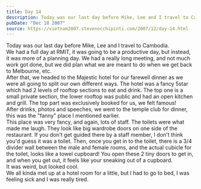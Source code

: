```yaml
---
title: Day 14
description: Today was our last day before Mike, Lee and I travel to Cambodia. We had a full day at RMIT, it was going to be a productive day, but instea...
pubDate: "Dec 18 2007"
source: https://vietnam2007.stevenocchipinti.com/2007/12/day-14.html
---
```


Today was our last day before Mike, Lee and I travel to Cambodia.  
We had a full day at RMIT, it was going to be a productive day, but instead, it was more of a planning day. We had a really long meeting, and not much work got done, but we did plan what we are meant to do when we get back to Melbourne, etc.  
After that, we headed to the Majestic hotel for our farewell dinner as we were all going to split our own different ways. The hotel was a fancy 5star which had 2 levels of rooftop sections to eat and drink. The top one is a small private section, the lower rooftop was public and had an open kitchen and grill. The top part was exclusively booked for us, we felt famous!  
After drinks, photos and speeches, we went to the temple club for dinner, this was the "fanny" place I mentioned earlier.  
This place was very fancy, and again, lots of staff. The toilets were what made me laugh. They look like big wardrobe doors on one side of the restaurant. If you don't get guided there by a staff member, I don't think you'd guess it was a toilet. Then, once you get in to the toilet, there is a 3/4 divider wall between the male and female rooms, and the actual cubicle for the toilet, looks like a towel cupboard! You open these 2 tiny doors to get in, and when you get out, it feels like your sneaking out of a cupboard.  
It was weird, but looked cool.  
We all kinda met up at a hotel room for a little, but I had to go to bed, I was feeling sick and I was really tired.
